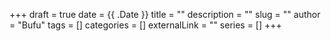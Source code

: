 +++ 
draft = true
date = {{ .Date }}
title = ""
description = ""
slug = ""
author = "Bufu"
tags = []
categories = []
externalLink = ""
series = []
+++
